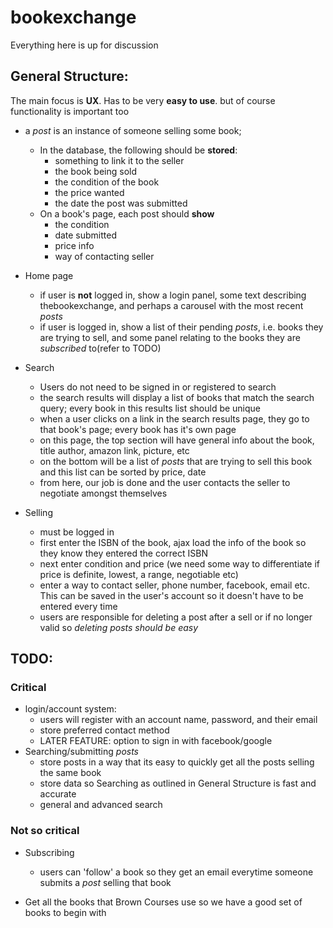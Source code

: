 bookexchange
============

Everything here is up for discussion

## General Structure:

The main focus is **UX**. Has to be very **easy to use**. but of course functionality is important too

* a *post* is an instance of someone selling some book; 
  * In the database, the following should be **stored**:
    * something to link it to the seller
    * the book being sold
    * the condition of the book
    * the price wanted
    * the date the post was submitted
  * On a book's page, each post should **show**
    * the condition
    * date submitted
    * price info
    * way of contacting seller
   
* Home page
  * if user is **not** logged in, show a login panel, some text describing thebookexchange, and perhaps a carousel with the most recent *posts*
  * if user is logged in, show a list of their pending *posts*, i.e. books they are trying to sell, and some panel relating to the books they are *subscribed* to(refer to TODO)
* Search
  * Users do not need to be signed in or registered to search
  * the search results will display a list of books that match the search query; every book in this results list should be unique
  * when a user clicks on a link in the search results page, they go to that book's page; every book has it's own page
  * on this page, the top section will have general info about the book, title author, amazon link, picture, etc
  * on the bottom will be a list of *posts* that are trying to sell this book and this list can be sorted by price, date
  * from here, our job is done and the user contacts the seller to negotiate amongst themselves
* Selling
  * must be logged in
  * first enter the ISBN of the book, ajax load the info of the book so they know they entered the correct ISBN
  * next enter condition and price (we need some way to differentiate if price is definite, lowest, a range, negotiable etc)
  * enter a way to contact seller, phone number, facebook, email etc. This can be saved in the user's account so it doesn't have to be entered every time
  * users are responsible for deleting a post after a sell or if no longer valid so *deleting posts should be easy*
  
## TODO:

### Critical
* login/account system:
  * users will register with an account name, password, and their email
  * store preferred contact method
  * LATER FEATURE: option to sign in with facebook/google
* Searching/submitting *posts*
  * store posts in a way that its easy to quickly get all the posts selling the same book
  * store data so Searching as outlined in General Structure is fast and accurate
  * general and advanced search

### Not so critical
* Subscribing
  * users can 'follow' a book so they get an email everytime someone submits a *post* selling that book

* Get all the books that Brown Courses use so we have a good set of books to begin with 